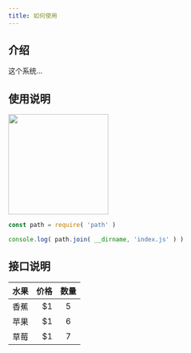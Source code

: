 ```yaml
---
title: 如何使用
---
```


## 介绍

这个系统...

## 使用说明

<img src="https://haitao.nos.netease.com/d4caa92f-aab1-4853-b762-18a1fe337e0a_1200_1200.jpeg" width="200px" alt="">

```js
const path = require( 'path' )

console.log( path.join( __dirname, 'index.js' ) )
```

## 接口说明

| 水果     |   价格 |  数量  |
| -------- | ------:|:------:|
| 香蕉     |     $1 |   5    |
| 苹果     |     $1 |   6    |
| 草莓     |     $1 |   7    |
